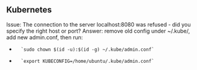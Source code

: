 ## Kubernetes

Issue: The connection to the server localhost:8080 was refused - did you specify the right host or port?
Answer: remove old config under ~/.kube/, add new admin.conf, then run:
 *       `sudo chown $(id -u):$(id -g) ~/.kube/admin.conf`
 *       `export KUBECONFIG=/home/ubuntu/.kube/admin.conf`
